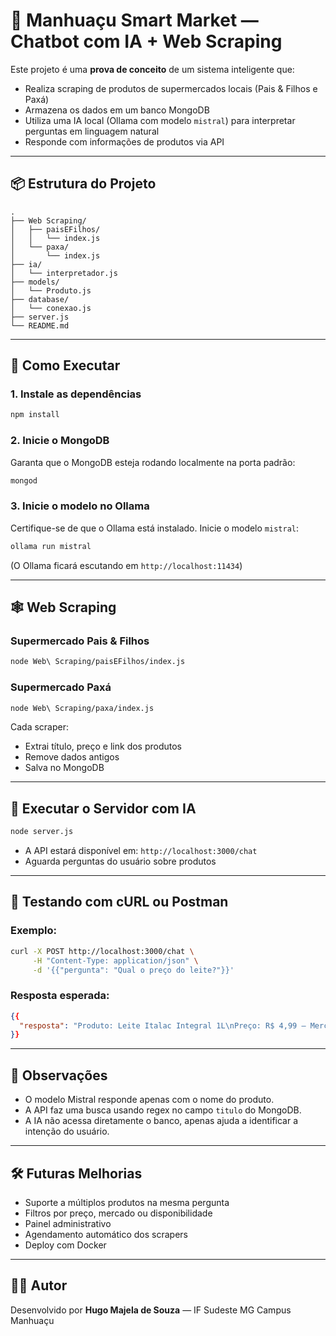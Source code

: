 
# 🛒 Manhuaçu Smart Market — Chatbot com IA + Web Scraping

Este projeto é uma **prova de conceito** de um sistema inteligente que:
- Realiza scraping de produtos de supermercados locais (Pais & Filhos e Paxá)
- Armazena os dados em um banco MongoDB
- Utiliza uma IA local (Ollama com modelo `mistral`) para interpretar perguntas em linguagem natural
- Responde com informações de produtos via API

---

## 📦 Estrutura do Projeto

```
.
├── Web Scraping/
│   ├── paisEFilhos/
│   │   └── index.js
│   └── paxa/
│       └── index.js
├── ia/
│   └── interpretador.js
├── models/
│   └── Produto.js
├── database/
│   └── conexao.js
├── server.js
└── README.md
```

---

## 🚀 Como Executar

### 1. Instale as dependências
```bash
npm install
```

### 2. Inicie o MongoDB
Garanta que o MongoDB esteja rodando localmente na porta padrão:
```bash
mongod
```

### 3. Inicie o modelo no Ollama
Certifique-se de que o Ollama está instalado. Inicie o modelo `mistral`:

```bash
ollama run mistral
```

(O Ollama ficará escutando em `http://localhost:11434`)

---

## 🕸️ Web Scraping

### Supermercado Pais & Filhos
```bash
node Web\ Scraping/paisEFilhos/index.js
```

### Supermercado Paxá
```bash
node Web\ Scraping/paxa/index.js
```

Cada scraper:
- Extrai título, preço e link dos produtos
- Remove dados antigos
- Salva no MongoDB

---

## 🤖 Executar o Servidor com IA

```bash
node server.js
```

- A API estará disponível em: `http://localhost:3000/chat`
- Aguarda perguntas do usuário sobre produtos

---

## 🧪 Testando com cURL ou Postman

### Exemplo:
```bash
curl -X POST http://localhost:3000/chat \
     -H "Content-Type: application/json" \
     -d '{{"pergunta": "Qual o preço do leite?"}}'
```

### Resposta esperada:
```json
{{
  "resposta": "Produto: Leite Italac Integral 1L\nPreço: R$ 4,99 — Mercado: Paxá\nLink: https://..."
}}
```

---

## 📌 Observações

- O modelo Mistral responde apenas com o nome do produto.
- A API faz uma busca usando regex no campo `titulo` do MongoDB.
- A IA não acessa diretamente o banco, apenas ajuda a identificar a intenção do usuário.

---

## 🛠️ Futuras Melhorias

- Suporte a múltiplos produtos na mesma pergunta
- Filtros por preço, mercado ou disponibilidade
- Painel administrativo
- Agendamento automático dos scrapers
- Deploy com Docker

---

## 👨‍💻 Autor

Desenvolvido por **Hugo Majela de Souza** — IF Sudeste MG Campus Manhuaçu
